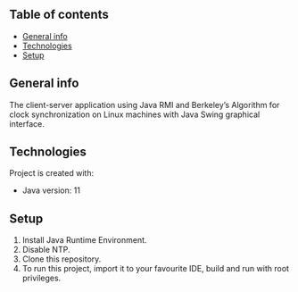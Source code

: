 ## Table of contents
* [General info](#general-info)
* [Technologies](#technologies)
* [Setup](#setup)

## General info
The client-server application using Java RMI and Berkeley’s Algorithm for clock synchronization on Linux machines with Java Swing graphical interface.
	
## Technologies
Project is created with:
* Java version: 11
	
## Setup
1. Install Java Runtime Environment.
3. Disable NTP.
3. Clone this repository.
4. To run this project, import it to your favourite IDE, build and run with root privileges.
